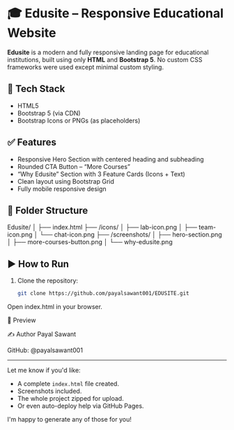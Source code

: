 # 🎓 Edusite – Responsive Educational Website

**Edusite** is a modern and fully responsive landing page for educational institutions, built using only **HTML** and **Bootstrap 5**. No custom CSS frameworks were used except minimal custom styling.

## 🔧 Tech Stack

- HTML5  
- Bootstrap 5 (via CDN)  
- Bootstrap Icons or PNGs (as placeholders)

## ✅ Features

- Responsive Hero Section with centered heading and subheading  
- Rounded CTA Button – “More Courses”  
- “Why Edusite” Section with 3 Feature Cards (Icons + Text)  
- Clean layout using Bootstrap Grid  
- Fully mobile responsive design  

## 📁 Folder Structure

Edusite/
│
├── index.html
├── /icons/
│ ├── lab-icon.png
│ ├── team-icon.png
│ └── chat-icon.png
├── /screenshots/
│ ├── hero-section.png
│ ├── more-courses-button.png
│ └── why-edusite.png


## ▶️ How to Run

1. Clone the repository:
   ```bash
   git clone https://github.com/payalsawant001/EDUSITE.git

Open index.html in your browser.

📸 Preview


✍️ Author
Payal Sawant

GitHub: @payalsawant001


---

Let me know if you'd like:
- A complete `index.html` file created.
- Screenshots included.
- The whole project zipped for upload.
- Or even auto-deploy help via GitHub Pages.

I'm happy to generate any of those for you!
